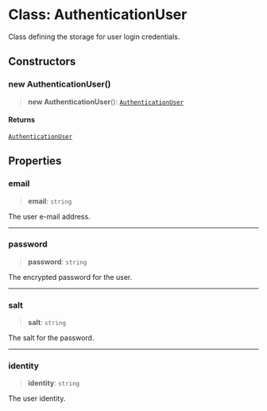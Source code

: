 # Class: AuthenticationUser

Class defining the storage for user login credentials.

## Constructors

### new AuthenticationUser()

> **new AuthenticationUser**(): [`AuthenticationUser`](AuthenticationUser.md)

#### Returns

[`AuthenticationUser`](AuthenticationUser.md)

## Properties

### email

> **email**: `string`

The user e-mail address.

***

### password

> **password**: `string`

The encrypted password for the user.

***

### salt

> **salt**: `string`

The salt for the password.

***

### identity

> **identity**: `string`

The user identity.
